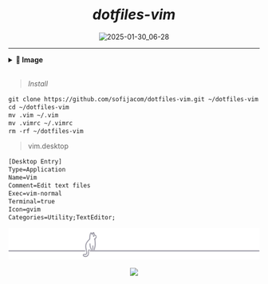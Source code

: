 <div align="center">
  
# _dotfiles-vim_

</div>

<div align="center">
  
![2025-01-30_06-28](https://github.com/user-attachments/assets/d3d75893-1108-4e3a-ba45-7ff44c4ee956)

</div>

<hr>

<details>
<summary><b>🦋 Image</b></summary>

<br>

<div align="center">
  
![2025-01-29_03-24](https://github.com/user-attachments/assets/75c05359-92cd-463a-8d44-cc011a8e0553)

</div>

<div align="center">
  
![2025-01-29_00-00](https://github.com/user-attachments/assets/c3d03d46-f112-4d0b-9ccb-a5ec92df7361)

</div>

<div align="center">
  
![2025-01-25_01-12](https://github.com/user-attachments/assets/895a809c-5e0f-43d6-a08c-0f6da0da75c1)

</div>

<div align="center">

![2025-01-25_16-09](https://github.com/user-attachments/assets/ea43bfad-ee85-4779-9ecc-a3d72b13fb23)

</div>

</details>
<br>


> _Install_

```
git clone https://github.com/sofijacom/dotfiles-vim.git ~/dotfiles-vim
cd ~/dotfiles-vim
mv .vim ~/.vim
mv .vimrc ~/.vimrc
rm -rf ~/dotfiles-vim
```

> vim.desktop

```
[Desktop Entry]
Type=Application
Name=Vim
Comment=Edit text files
Exec=vim-normal
Terminal=true
Icon=gvim
Categories=Utility;TextEditor;
```

<p align="center">	
  <img src="https://github.com/sofijacom/sofijacom/blob/49e18fe1d7c2223884efd95af9370dcb84697427/icons_line/gray0_ctp_on_line.svg?sanitize=true" />
</p>

<p align="center">
	<a href="https://github.com/sofijacom/dotfiles-vim/blob/master/LICENSE"><img src="https://img.shields.io/static/v1.svg?style=for-the-badge&label=License&message=MIT&logoColor=d9e0ee&colorA=363a4f&colorB=b7bdf8"/></a>
</p>
